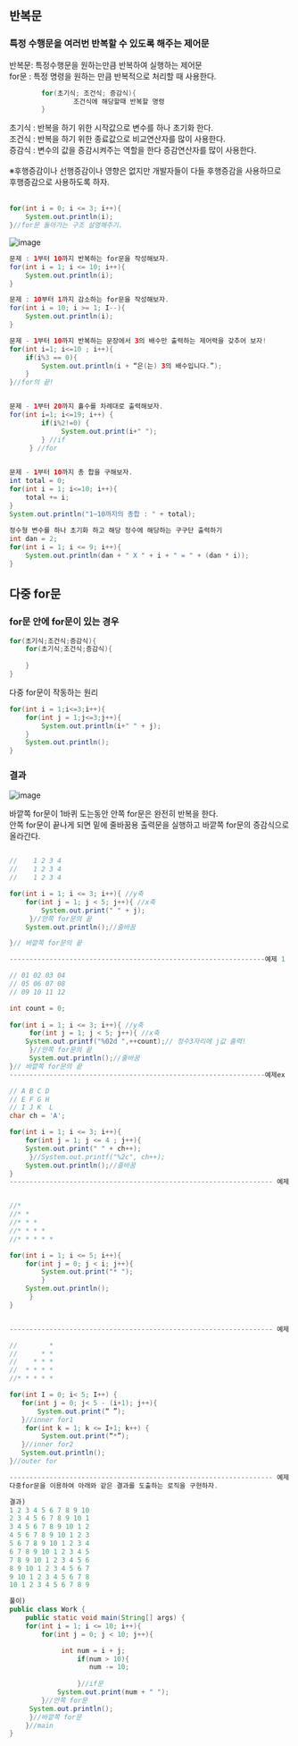 ## 반복문
### 특정 수행문을 여러번 반복할 수 있도록 해주는 제어문

반복문: 특정수행문을 원하는만큼 반복하여 실행하는 제어문<br>
for문 : 특정 명령을 원하는 만큼 반복적으로 처리할 때 사용한다.<br>

```java
		for(초기식; 조건식; 증감식){
				조건식에 해당할때 반복할 명령
		}
```
초기식 : 반복을 하기 위한 시작값으로 변수를 하나 초기화 한다.<br>
조건식 : 반복을 하기 위한 종료값으로 비교연산자를 많이 사용한다.<br>
증감식 : 변수의 값을 증감시켜주는 역할을 한다 증감연산자를 많이 사용한다.<br>
<br>
※후행증감이나 선행증감이나 영향은 없지만 개발자들이 다들 후행증감을 사용하므로 후행증감으로 사용하도록 하자.<br>
<br>


```java
for(int i = 0; i <= 3; i++){
	System.out.println(i);
}//for문 돌아가는 구조 설명해주기.
```
![image](https://user-images.githubusercontent.com/54658614/215010183-dceb4e66-811e-46ba-a8b6-e3e902446b3d.png)

```java
문제 : 1부터 10까지 반복하는 for문을 작성해보자.
for(int i = 1; i <= 10; i++){
	System.out.println(i);
}

문제 : 10부터 1까지 감소하는 for문을 작성해보자.
for(int i = 10; i >= 1; I--){
	System.out.println(i);
}

문제 - 1부터 10까지 반복하는 문장에서 3의 배수만 출력하는 제어력을 갖추어 보자!	
for(int i=1; i<=10 ; i++){
	if(i%3 == 0){
	    System.out.println(i + “은(는) 3의 배수입니다.”);
	}
}//for의 끝!


문제 - 1부터 20까지 홀수를 차례대로 출력해보자.
for(int i=1; i<=19; i++) {
        if(i%2!=0) {
             System.out.print(i+" ");
        } //if
     } //for

 
문제 - 1부터 10까지 총 합을 구해보자.
int total = 0;
for(int i = 1; i<=10; i++){
 	total += i;
}
System.out.println("1~10까지의 총합 : " + total);
 
정수형 변수를 하나 초기화 하고 해당 정수에 해당하는 구구단 출력하기
int dan = 2;
for(int i = 1; i <= 9; i++){
	System.out.println(dan + " X " + i + " = " + (dan * i));
}
```
## 다중 for문
### for문 안에 for문이 있는 경우

```java
for(초기식;조건식;증감식){
	for(초기식;조건식;증감식){
		
	}
}

```
다중 for문이 작동하는 원리

```java
for(int i = 1;i<=3;i++){
	for(int j = 1;j<=3;j++){
		System.out.println(i+" " + j);
	}
	System.out.println();
}

```
### 결과
![image](https://user-images.githubusercontent.com/54658614/215011017-deb1c912-68c8-416b-b3c9-9e4a7b965e25.png)

바깥쪽 for문이 1바퀴 도는동안 안쪽 for문은 완전히 반복을 한다.<br>
안쪽 for문이 끝나게 되면 밑에 줄바꿈용 출력문을 실행하고 바깥쪽 for문의 증감식으로 올라간다.<br>

```java

//    1 2 3 4
//    1 2 3 4
//    1 2 3 4

for(int i = 1; i <= 3; i++){ //y축	         
	for(int j = 1; j < 5; j++){ //x축
		System.out.print(" " + j);	
     }//안쪽 for문의 끝
	System.out.println();//줄바꿈

}// 바깥쪽 for문의 끝

----------------------------------------------------------------예제 1

// 01 02 03 04
// 05 06 07 08
// 09 10 11 12

int count = 0;
	
for(int i = 1; i <= 3; i++){ //y축
     for(int j = 1; j < 5; j++){ //x축	              
	System.out.printf("%02d ",++count);// 정수3자리에 j값 출력!
     }//안쪽 for문의 끝	           
     System.out.println();//줄바꿈
}// 바깥쪽 for문의 끝
----------------------------------------------------------------예제ex

// A B C D
// E F G H
// I J K  L
char ch = 'A';

for(int i = 1; i <= 3; i++){	          
	for(int j = 1; j <= 4 ; j++){
    System.out.print(" " + ch++);
     }//System.out.printf("%2c", ch++);
    System.out.println();//줄바꿈
}
------------------------------------------------------------------ 예제 2


//* 
//* * 
//* * * 
//* * * * 
//* * * * *

for(int i = 1; i <= 5; i++){	          
	for(int j = 0; j < i; j++){
	    System.out.print("* ");
    	}	
	System.out.println();
     }         
}


------------------------------------------------------------------ 예제 3

//        * 
//      * *
//    * * *
//  * * * *
//* * * * *

for(int I = 0; i< 5; I++) {
   for(int j = 0; j< 5 - (i+1); j++){
       System.out.print(“ ”);
   }//inner for1
    for(int k = 1; k <= I+1; k++) {
        System.out.print(“*”);
   }//inner for2
   System.out.println();
}//outer for

------------------------------------------------------------------ 예제 5
다중for문을 이용하여 아래와 같은 결과를 도출하는 로직을 구현하자.

결과)
1 2 3 4 5 6 7 8 9 10 
2 3 4 5 6 7 8 9 10 1 
3 4 5 6 7 8 9 10 1 2 
4 5 6 7 8 9 10 1 2 3 
5 6 7 8 9 10 1 2 3 4 
6 7 8 9 10 1 2 3 4 5 
7 8 9 10 1 2 3 4 5 6 
8 9 10 1 2 3 4 5 6 7 
9 10 1 2 3 4 5 6 7 8 
10 1 2 3 4 5 6 7 8 9

풀이)
public class Work {
	public static void main(String[] args) {
	for(int i = 1; i <= 10; i++){	          
		for(int j = 0; j < 10; j++){

		     int num = i + j;
	             if(num > 10){
		            num -= 10;
            
	             }//if문
        	System.out.print(num + " ");		          
		}//안쪽 for문
	 System.out.println();
	 }//바깥쪽 for문
    }//main
}

```








